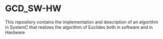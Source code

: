 # GCD_SW-HW
This repository contains the implementation and description of an algorithm in SystemC that realizes the algorithm of Euclides both in software and in Hardware
